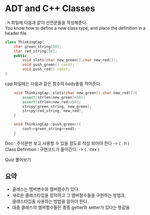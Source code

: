 # ADT and C++ Classes
. h 파일에 다음과 같이 선언문들을 작성해준다.  
You know how to define a new class type, and place the definition in a header file.
```cpp
class ThinkingCap{
    char green_string[50];
    char red_string[50];
    public:
        void slots(char new_green[],char new_red[]);
        void push_green() const;
        void push_red() const;
}
```
cpp 파일에는 다음과 같은 함수의 body들을 적어준다.
```cpp
    void ThinkingCap::slots(char new_green[],char new_red[]){
        assert(strlen(new_green)<50);
        assert(strlen(new_red)<50);
        strcpy(green_string, new_green);
        strcpy(red_string, new_red);
    }

    void ThinkingCap::push_green(){
        cout<<green_string<<endl;
    }
```
Doc : 주석문만 보고 사용할 수 있을 정도로 작성 되어야 한다 -> ( . h )  
Class Definition : 구현코드가 들어간다. -> ( . cxx )

Quiz 풀어보기  
## 요약
- 클래스는 멤버변수와 멤버함수가 있다.
- 새로운 클래스타입을 정의하고 그 멤버함수들을 구현하는 방법과,  
  클래스타입을 사용하는 방법을 알아야 한다.  
- 대충 클래스의 멤버함수들은 종종 getter와 setter가 있다는 뜻같음